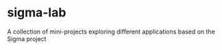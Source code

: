 # sigma-lab
A collection of mini-projects exploring different applications based on the Sigma project
